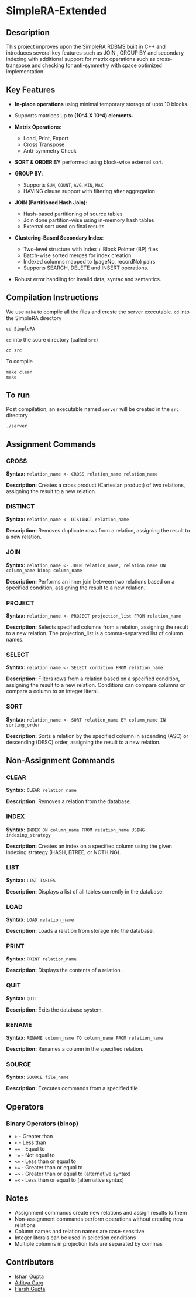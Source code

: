 # SimpleRA-Extended
## Description
This project improves upon the [SimpleRA](https://github.com/SimpleRA/SimpleRA) RDBMS built in C++ and introduces several key features such as JOIN , GROUP BY and secondary indexing with additional support for matrix operations such as cross-transpose and checking for anti-symmetry with space optimized implementation.
## Key Features
- **In-place operations** using minimal temporary storage of upto 10 blocks.
- Supports matrices up to **\(10^4 X 10^4\) elements.**
- **Matrix Operations**:  
  - Load, Print, Export  
  - Cross Transpose  
  - Anti-symmetry Check   
- **SORT & ORDER BY** performed using block-wise external sort.
- **GROUP BY**:  
  - Supports `SUM`, `COUNT`, `AVG`, `MIN`, `MAX`    
  - HAVING clause support with filtering after aggregation  
- **JOIN (Partitioned Hash Join)**:  
  - Hash-based partitioning of source tables  
  - Join done partition-wise using in-memory hash tables  
  - External sort used on final results 

- **Clustering-Based Secondary Index**:  
  - Two-level structure with Index + Block Pointer (BP) files  
  - Batch-wise sorted merges for index creation  
  - Indexed columns mapped to (pageNo, recordNo) pairs  
  - Supports SEARCH, DELETE and INSERT operations.

- Robust error handling for invalid data, syntax and semantics.
## Compilation Instructions

We use ```make``` to compile all the files and creste the server executable.
```cd``` into the SimpleRA directory
```
cd SimpleRA
```
```cd``` into the soure directory (called ```src```)
```
cd src
```
To compile
```
make clean
make
```

## To run

Post compilation, an executable named ```server``` will be created in the ```src``` directory
```
./server
```


## Assignment Commands

### CROSS
**Syntax:** `relation_name <- CROSS relation_name relation_name`

**Description:** Creates a cross product (Cartesian product) of two relations, assigning the result to a new relation.

### DISTINCT
**Syntax:** `relation_name <- DISTINCT relation_name`

**Description:** Removes duplicate rows from a relation, assigning the result to a new relation.

### JOIN
**Syntax:** `relation_name <- JOIN relation_name, relation_name ON column_name binop column_name`

**Description:** Performs an inner join between two relations based on a specified condition, assigning the result to a new relation.

### PROJECT
**Syntax:** `relation_name <- PROJECT projection_list FROM relation_name`

**Description:** Selects specified columns from a relation, assigning the result to a new relation. The projection_list is a comma-separated list of column names.

### SELECT
**Syntax:** `relation_name <- SELECT condition FROM relation_name`

**Description:** Filters rows from a relation based on a specified condition, assigning the result to a new relation. Conditions can compare columns or compare a column to an integer literal.

### SORT
**Syntax:** `relation_name <- SORT relation_name BY column_name IN sorting_order`

**Description:** Sorts a relation by the specified column in ascending (ASC) or descending (DESC) order, assigning the result to a new relation.

## Non-Assignment Commands

### CLEAR
**Syntax:** `CLEAR relation_name`

**Description:** Removes a relation from the database.

### INDEX
**Syntax:** `INDEX ON column_name FROM relation_name USING indexing_strategy`

**Description:** Creates an index on a specified column using the given indexing strategy (HASH, BTREE, or NOTHING).

### LIST
**Syntax:** `LIST TABLES`

**Description:** Displays a list of all tables currently in the database.

### LOAD
**Syntax:** `LOAD relation_name`

**Description:** Loads a relation from storage into the database.

### PRINT
**Syntax:** `PRINT relation_name`

**Description:** Displays the contents of a relation.

### QUIT
**Syntax:** `QUIT`

**Description:** Exits the database system.

### RENAME
**Syntax:** `RENAME column_name TO column_name FROM relation_name`

**Description:** Renames a column in the specified relation.

### SOURCE
**Syntax:** `SOURCE file_name`

**Description:** Executes commands from a specified file.

## Operators

### Binary Operators (binop)
- `>` - Greater than
- `<` - Less than
- `==` - Equal to
- `!=` - Not equal to
- `<=` - Less than or equal to
- `>=` - Greater than or equal to
- `=>` - Greater than or equal to (alternative syntax)
- `=<` - Less than or equal to (alternative syntax)

## Notes

- Assignment commands create new relations and assign results to them
- Non-assignment commands perform operations without creating new relations
- Column names and relation names are case-sensitive
- Integer literals can be used in selection conditions
- Multiple columns in projection lists are separated by commas
## **Contributors**

- [Ishan Gupta](https://github.com/Ishan-1)
- [Aditya Garg](https://github.com/Adityagargiiith) 
- [Harsh Gupta](https://github.com/harsh-gupta10)
    

